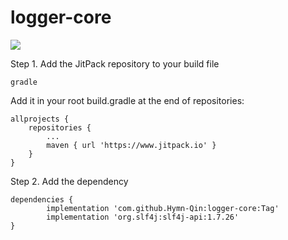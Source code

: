 # logger-core


[![](https://www.jitpack.io/v/Hymn-Qin/logger-core.svg)](https://www.jitpack.io/#Hymn-Qin/logger-core)



Step 1. Add the JitPack repository to your build file

    gradle

Add it in your root build.gradle at the end of repositories:

	allprojects {
		repositories {
			...
			maven { url 'https://www.jitpack.io' }
		}
	}

Step 2. Add the dependency

	dependencies {
	        implementation 'com.github.Hymn-Qin:logger-core:Tag'
          	implementation 'org.slf4j:slf4j-api:1.7.26'
	}

